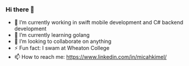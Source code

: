 ### Hi there 👋
- 🔭 I’m currently working in swift mobile development and C# backend development
- 🌱 I’m currently learning golang
- 👯 I’m looking to collaborate on anything
- ⚡ Fun fact: I swam at Wheaton College
- 📫 How to reach me: https://www.linkedin.com/in/micahkimel/

<!--
**MicahKimel/micahkimel** is a ✨ Full Stack Developer ✨

Here are some ideas to get you started:

- 🔭 I’m currently working on swift mobile development and C# backend development
- 🌱 I’m currently learning golang
- 👯 I’m looking to collaborate on anything
- 📫 How to reach me: ...
- ⚡ Fun fact: ...
-->
